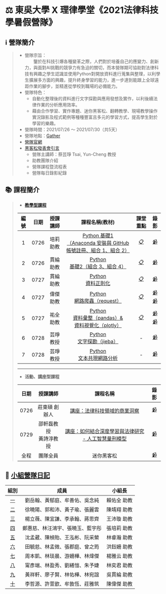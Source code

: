 # :balance_scale: 東吳大學 X 理律學堂《2021法律科技學暑假營隊》

## :information_source: 營隊簡介  
> * 營隊宗旨：  
> &emsp;&emsp;鑒於在科技引爆各種變革之際，人們對於培養自己的應變力、創新力，與面對AI挑戰的競爭力有急迫的關切，而本營隊期可協助對法律科技有興趣之學生認識並使用Python對開放資料進行蒐集與整理，以利學生擴展多方面的興趣，提升終身學習的能力，進一步達到能跟上全球遠距作業的腳步，並精進從學校到職場的必備能力。  
> * 營隊特色：  
>   * 自動化整理後的資料進行文字探勘與應用發想及實作，以利後續法律作業的分析應用效率。  
>   * 藉由合作學習、實作專題、迷你黑客松、翻轉教學、現場教學操作實況錄影及程式範例等種種豐富且多元的學習方式，提高學生對於學習的樂趣。
> * 營隊時間：2021/07/26 ～ 2021/07/30（共5天）  
> * 營隊地點：[Gather](https://reurl.cc/dGOAnD)
> * [營隊官網](https://sites.google.com/view/lawtechscu)  
> * [黑客松發表會引言](https://docs.google.com/presentation/d/e/2PACX-1vS7ghw_l1rrjwp5Qeu_ZIS27dl4Hyy-ZlfoaYJMNY_AErZX1pShsaalPA0rLL9L-KyV6Tknjqmjn1S4/pub?start=false&loop=false&delayms=3000)
>   * 營隊主講師：蔡芸琤 Tsai, Yun-Cheng 教授
>   * 助教團隊介紹
>   * 營隊課程暨流程表
>   * 營隊每日錄影紀錄
>


## :books: 課程簡介
> * **[教學型課程](https://reurl.cc/eEQ6lx)**  
>
> |編號|日期|授課講師|課程名稱(教材)|課堂重點|錄影|
> |:--:|:--:|:---:|:----:|:--:|:---:|
> |1|0726|培莉<br>助教|[Python 基礎1<br>（Anaconda 安裝與 GitHub 帳號註冊、組合 1、組合 2）](https://reurl.cc/yEWQaM "Learning Materials for Python_01 class")|[:clipboard:](https://reurl.cc/0jk28b "Note for Python_01 class")|[:video_camera:](https://reurl.cc/W3gMq5 "Video for Python_01 class")|
> |2|0726|貫綸<br>助教|[Python<br>基礎2（組合 3、組合 4）](https://reurl.cc/pg8WRZ "Learning Materials for Python_02 class")|[:clipboard:](https://reurl.cc/6aXE3O "Note for Python_02 class")|[:video_camera:](https://reurl.cc/xG28ne "Video for Python_02 class")|
> |3|0727|貫綸<br>助教|[Python<br>資料正則化](https://reurl.cc/ZG8roW "Learning Materials for Python_03 class")|[:clipboard:](https://reurl.cc/1Yl2aV "Note for Python_03 class")|[:video_camera:](https://reurl.cc/VEoprn "Video for Python_03 class")|
> |4|0727|偉傑<br>助教|[Python<br>網路爬蟲（request）](https://reurl.cc/6aXERb "Learning Materials for Python_04 class")|[:clipboard:](https://reurl.cc/gWN0jX "Note for Python_04 class")|[:video_camera:](https://reurl.cc/Dgpn0R "Video for Python_04 class")<br>[:video_camera:](https://reurl.cc/W3YQ1e "Video for Python_04_選修 class")|
> |5|0727|祐全<br>助教|[Python<br>資料彙整（pandas）& <br> 資料視覺化（plotly）](https://reurl.cc/j8Vkep "Learning Materials for Python_05 class")|[:clipboard:](https://reurl.cc/KAEpng "Note for Python_05 class")|[:video_camera:](https://reurl.cc/yEbNeE "Video for Python_05_pandas class")<br>[:video_camera:](https://reurl.cc/9rANGO "Video for Python_05_plotly class")|
> |6|0728|芸琤<br>教授|[Python<br>文字探勘（jieba）](https://reurl.cc/DgYE3N "Learning Materials for Python_06 class")| - |[:video_camera:](https://reurl.cc/XWrMLe "Video for Python_06 class")|
> |7|0728|芸琤<br>教授|[Python<br>文本共現網路分析](https://reurl.cc/R0RmOz "Learning Materials for Python_07 class")| - |[:video_camera:](https://reurl.cc/xGbMkE "Video for Python_07 class")|
> ---
> * **活動、講座型課程**  
> 
> |日期|授課講師|課程名稱|錄影|
> |:--:|:---:|:----:|:---:|
> |0726|莊東碩 創辦人|[講座：法律科技領域的商業洞察](https://reurl.cc/83Rdl4)|[:video_camera:](https://reurl.cc/vq2Vne)|
> |0729|邵軒磊教授<br>黃詩淳教授|[講座：如何結合深度學習與法律研究 - 人工智慧量刑模型](https://reurl.cc/ogbaMM)|[:video_camera:](https://reurl.cc/4aD0zK)|
> |全程|團隊全員|迷你黑客松|[:video_camera:](https://reurl.cc/j82vk2)|
>

## :memo: [小組營隊日記](https://reurl.cc/NrOxN6)
|              組別              |               成員               |   小組長    |
| :----------------------------: | :------------------------------: | :---------: |
| [一](/GroupWork/01_Team_1.md)  |  劉岳翰、黃郁庭、牟善佑、吳念純  | 賴佑全 助教 |
| [二](/GroupWork/02_Team_2.md)  |  徐曉陽、郭和沛、黃子瑜、張麗雲  | 陳靖翔 助教 |
| [三](/GroupWork/03_Team_3.md)  |  楊立薇、陳宜謙、李承翰、蔣思齊  | 王沛璇 助教 |
| [四](/GroupWork/04_Team_4.md)  | 鄭惠慈、林汪鴻宇、張曉玉、藍宇彤 | 張培莉 助教 |
| [五](/GroupWork/05_Team_5.md)  |  沈孟葳、陳楨貽、王泓彬、阮采縈  | 林睿瀚 助教 |
| [六](/GroupWork/06_Team_6.md)  |  田毓慈、林孟微、張郡庭、曾之筠  | 洪鈺姍 助教 |
| [七](/GroupWork/07_Team_7.md)  |  周本凱、林琰晨、游姍樺、林煒傑  | 楊雅云 助教 |
| [八](/GroupWork/08_Team_8.md)  |  甯彥端、林盈秀、劉繕愷、朱予婕  | 林奕君 助教 |
| [九](/GroupWork/09_Team_9.md)  |  黃祥軒、廖子賢、林佑樺、林宛誼  | 吳貫綸 助教 |
| [十](/GroupWork/10_Team_10.md) |  李哲源、許萱歆、牟敦恆、莊雅筑  | 陳偉傑 助教 |

